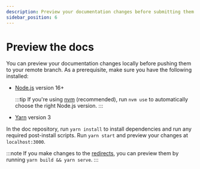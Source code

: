 ```yaml
---
description: Preview your documentation changes before submitting them.
sidebar_position: 6
---
```


# Preview the docs

You can preview your documentation changes locally before pushing them to your
remote branch.
As a prerequisite, make sure you have the following installed:

- [Node.js](https://nodejs.org) version 16+

  :::tip
  If you're using [nvm](https://github.com/creationix/nvm#installation) (recommended), run
  `nvm use` to automatically choose the right Node.js version.
  :::

- [Yarn](https://yarnpkg.com/getting-started/install) version 3

In the doc repository, run `yarn install` to install dependencies and run any required post-install scripts.
Run `yarn start` and preview your changes at `localhost:3000`.

:::note
If you make changes to the
[redirects](https://docusaurus.io/docs/api/plugins/@docusaurus/plugin-client-redirects), you can
preview them by running `yarn build && yarn serve`.
:::
